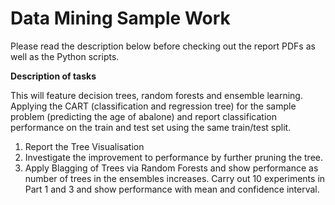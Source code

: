 # Data Mining Sample Work 

Please read the description below before checking out the report PDFs as well as the Python scripts.

**Description of tasks**

This will feature decision trees, random forests and ensemble learning. 
Applying the CART (classification and regression tree) for the sample problem (predicting the age of abalone) and report classification performance on the train and test set using the same train/test split. 
1. Report the Tree Visualisation 
2. Investigate the improvement to performance by further pruning the tree. 
3. Apply Blagging of Trees via Random Forests and show performance as number of trees in the ensembles increases. Carry out 10 experiments in Part 1 and 3 and show performance with mean and confidence interval. 
